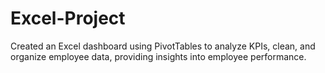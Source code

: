 # Excel-Project
Created an Excel dashboard using PivotTables to analyze KPIs, clean, and organize employee data,  providing insights into employee performance. 
